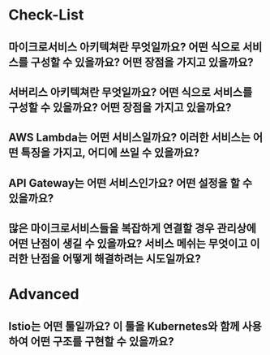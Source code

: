 # Check-List

## 마이크로서비스 아키텍쳐란 무엇일까요? 어떤 식으로 서비스를 구성할 수 있을까요? 어떤 장점을 가지고 있을까요?

## 서버리스 아키텍쳐란 무엇일까요? 어떤 식으로 서비스를 구성할 수 있을까요? 어떤 장점을 가지고 있을까요?

## AWS Lambda는 어떤 서비스일까요? 이러한 서비스는 어떤 특징을 가지고, 어디에 쓰일 수 있을까요?

## API Gateway는 어떤 서비스인가요? 어떤 설정을 할 수 있을까요?

## 많은 마이크로서비스들을 복잡하게 연결할 경우 관리상에 어떤 난점이 생길 수 있을까요? 서비스 메쉬는 무엇이고 이러한 난점을 어떻게 해결하려는 시도일까요?

# Advanced

## Istio는 어떤 툴일까요? 이 툴을 Kubernetes와 함께 사용하여 어떤 구조를 구현할 수 있을까요?